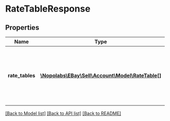 # RateTableResponse

## Properties
Name | Type | Description | Notes
------------ | ------------- | ------------- | -------------
**rate_tables** | [**\Nopolabs\EBay\Sell\Account\Model\RateTable[]**](RateTable.md) | A list of elements that provide information on the seller-defined shipping rate tables. | [optional] 

[[Back to Model list]](../README.md#documentation-for-models) [[Back to API list]](../README.md#documentation-for-api-endpoints) [[Back to README]](../README.md)


